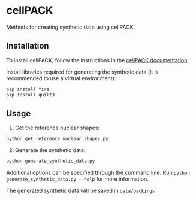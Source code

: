 # cellPACK

Methods for creating synthetic data using cellPACK.

## Installation

To install cellPACK, follow the instructions in the [cellPACK documentation](https://github.com/mesoscope/cellpack).

Install libraries required for generating the synthetic data (it is recommended to use a virtual environment):

```bash
pip install fire
pip install quilt3
```

## Usage
1. Get the reference nuclear shapes:
```bash
python get_reference_nuclear_shapes.py
```
2. Generate the synthetic data:
```bash
python generate_synthetic_data.py
```
Additional options can be specified through the command line. Run `python generate_synthetic_data.py --help` for more information.

The generated synthetic data will be saved in `data/packings`